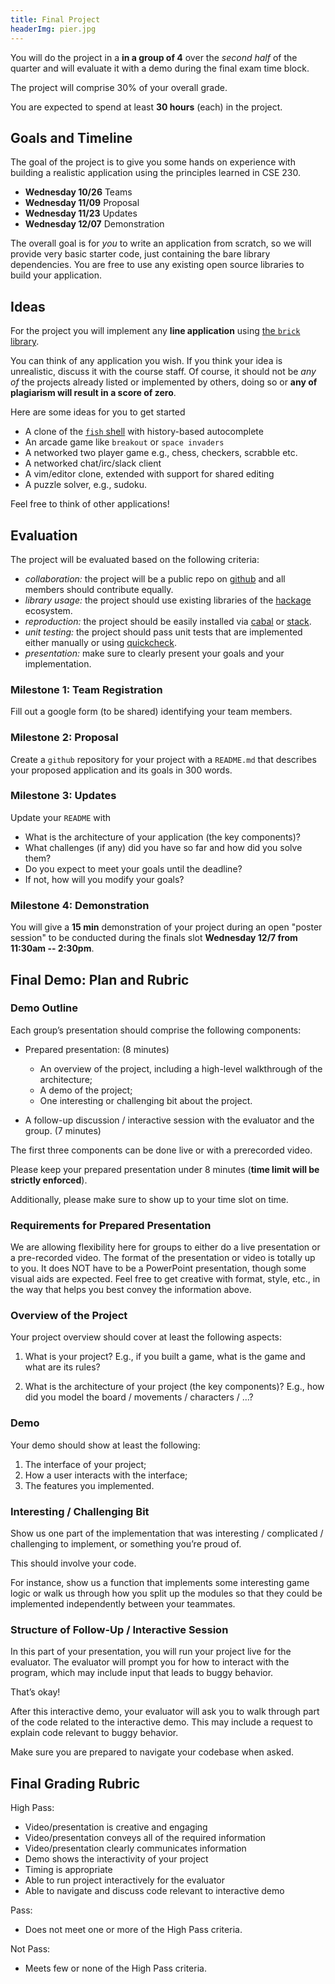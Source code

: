```yaml
---
title: Final Project
headerImg: pier.jpg
---
```


You will do the project in a  **in a group of 4** over 
the *second half* of the quarter and will evaluate it 
with a demo during the final exam time block.

The project will comprise 30% of your overall grade. 

You are expected to spend at least **30 hours** (each) 
in the project. 

## Goals and Timeline

The goal of the project is to give you some hands on 
experience with building a realistic application using
the principles learned in CSE 230.

- **Wednesday 10/26** Teams
- **Wednesday 11/09** Proposal
- **Wednesday 11/23** Updates
- **Wednesday 12/07** Demonstration

The overall goal is for *you* to write an application 
from scratch, so we will provide very basic starter 
code, just containing the bare library dependencies.
You are free to use any existing open source libraries 
to build your application.

## Ideas

For the project you will implement any **line application** 
using [the `brick` library](https://github.com/jtdaugherty/brick/).

You can think of any application you wish. If you think your idea 
is unrealistic, discuss it with the course staff. Of course, it 
should not be *any of* the projects already listed or implemented
by others, doing so or **any of plagiarism will result in 
a score of zero**.

Here are some ideas for you to get started

- A clone of the [`fish` shell](https://fishshell.com/) with history-based autocomplete
- An arcade game like `breakout` or `space invaders` 
- A networked two player game e.g., chess, checkers, scrabble etc. 
- A networked chat/irc/slack client
- A vim/editor clone, extended with support for shared editing
- A puzzle solver, e.g., sudoku.

Feel free to think of other applications!

## Evaluation

The project will be evaluated based on the following criteria: 

- *collaboration:* the project will be a public repo on [github](https://github.com/) and all members should contribute equally. 
- *library usage:* the project should use existing libraries of the [hackage](https://hackage.haskell.org/) ecosystem.  
- *reproduction:* the project should be easily installed via [cabal](https://www.haskell.org/cabal/) or [stack](https://docs.haskellstack.org/en/stable/README/).
- *unit testing:* the project should pass unit tests that are implemented either manually or using [quickcheck](https://hackage.haskell.org/package/QuickCheck). 
- *presentation:* make sure to clearly present your goals and your implementation.


### Milestone 1: Team Registration

Fill out a google form (to be shared) identifying your team members.


### Milestone 2: Proposal

Create a `github` repository for your project with a `README.md` 
that describes your proposed application and its goals in 300 words.


### Milestone 3: Updates

Update your `README` with 

- What is the architecture of your application (the key components)?
- What challenges (if any) did you have so far and how did you solve them?
- Do you expect to meet your goals until the deadline?
- If not, how will you modify your goals? 

### Milestone 4: Demonstration

You will give a **15 min** demonstration of your project during an open
"poster session" to be conducted during the finals slot **Wednesday 12/7 from 11:30am -- 2:30pm**.


## Final Demo: Plan and Rubric

### Demo Outline

Each group’s presentation should comprise the following components: 

* Prepared presentation: (8 minutes)

   * An overview of the project, including a high-level walkthrough of the architecture;
   * A demo of the project;
   * One interesting or challenging bit about the project.

* A follow-up discussion / interactive session with the evaluator and the group. (7 minutes)


The first three components can be done live or with a prerecorded video. 

Please keep your prepared presentation under 8 minutes (**time limit will be strictly enforced**). 

Additionally, please make sure to show up to your time slot on time.

### Requirements for Prepared Presentation

We are allowing flexibility here for groups to either 
do a live presentation or a pre-recorded video. The 
format of the presentation or video is totally up to you. 
It does NOT have to be a PowerPoint presentation, 
though some visual aids are expected. Feel free to 
get creative with format, style, etc., in the way 
that helps you best convey the information above.

### Overview of the Project

Your project overview should cover at least the following aspects:

1. What is your project? 
   E.g., if you built a game, what is the game and what are its rules?

2. What is the architecture of your project (the key components)? 
   E.g., how did you model the board / movements / characters / …?

### Demo

Your demo should show at least the following:

1. The interface of your project;
2. How a user interacts with the interface;
3. The features you implemented.

### Interesting / Challenging Bit

Show us one part of the implementation that was 
interesting / complicated / challenging to implement, 
or something you’re proud of. 

This should involve your code. 

For instance, show us a function that implements 
some interesting game logic or walk us through 
how you split up the modules so that they could 
be implemented independently between your teammates.

### Structure of Follow-Up / Interactive Session

In this part of your presentation, you will run 
your project live for the evaluator. The evaluator 
will prompt you for how to interact with the program, 
which may include input that leads to buggy behavior. 

That’s okay! 


After this interactive demo, your evaluator will 
ask you to walk through part of the code related 
to the interactive demo. This may include a request 
to explain code relevant to buggy behavior. 

Make sure you are prepared to navigate your codebase when asked.


## Final Grading Rubric

High Pass: 

* Video/presentation is creative and engaging
* Video/presentation conveys all of the required information
* Video/presentation clearly communicates information
* Demo shows the interactivity of your project
* Timing is appropriate
* Able to run project interactively for the evaluator
* Able to navigate and discuss code relevant to interactive demo

Pass:

* Does not meet one or more of the High Pass criteria.

Not Pass:

* Meets few or none of the High Pass criteria.
